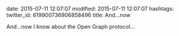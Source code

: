date: 2015-07-11 12:07:07
modified: 2015-07-11 12:07:07
hashtags: 
twitter_id: 619900736906858496
title: And...now 

And...now I know about the Open Graph protocol...